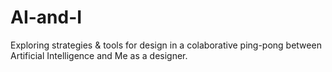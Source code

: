 # AI-and-I
Exploring strategies &amp; tools for design in a colaborative ping-pong between Artificial Intelligence and Me as a designer.
